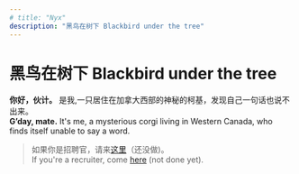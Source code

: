 ```yaml
---
# title: "Nyx"
description: "黑鸟在树下 Blackbird under the tree"
---
```

# 黑鸟在树下 Blackbird under the tree
<!-- # <span style="color:#6b21a8">黑鸟在树下 Blackbird under the tree</span>. -->

**你好，伙计。** 是我,一只居住在加拿大西部的神秘的柯基，发现自己一句话也说不出来。\
**G’day, mate.** It's me, a mysterious corgi living in Western Canada, who finds itself unable to say a word.

> 如果你是招聘官，请来[这里](https://petitmi.com)（还没做)。\
If you're a recruiter, come [here](https://petitmi.com) (not done yet).
